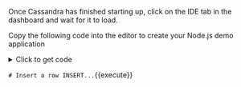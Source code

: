Once Cassandra has  finished starting up, click on the IDE tab in the dashboard and wait for it to load.

<p>Copy the following code into the editor to create your Node.js demo application</p>

<details>
  <summary>Click to get code</summary>
<pre class="file" data-filename="test.txt" data-target="replace">
this is a test


</pre>
</details>

`# Insert a row
INSERT...`{{execute}}
